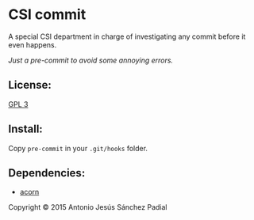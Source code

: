 CSI commit
==========

A special CSI department in charge of investigating any commit before it even
happens.

*Just a pre-commit to avoid some annoying errors.*

License:
--------
[GPL 3](https://www.gnu.org/copyleft/gpl.html)

Install:
--------
Copy `pre-commit` in your `.git/hooks` folder. 


Dependencies:
-------------
* [acorn](https://github.com/marijnh/acorn)

Copyright © 2015 Antonio Jesús Sánchez Padial
